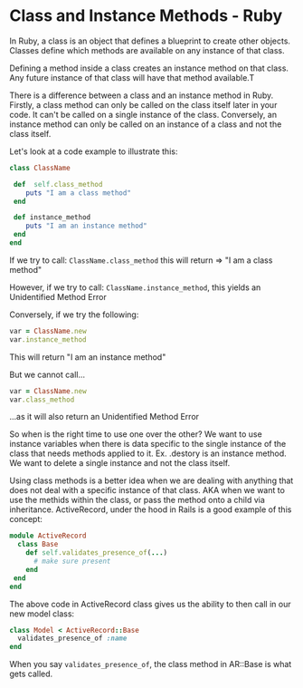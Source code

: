 

# Class and Instance Methods - Ruby

In Ruby, a class is an object that defines a blueprint to create other objects. Classes define which methods are available on any instance of that class.

Defining a method inside a class creates an instance method on that class. Any future instance of that class will have that method available.T

There is a difference between a class and an instance method in Ruby. Firstly, a class method can only be called on the class itself later in your code. It can't be called on a single instance of the class. Conversely, an instance method can only be called on an instance of a class and not the class itself. 

Let's look at a code example to illustrate this:
```ruby
class ClassName

 def  self.class_method
    puts "I am a class method"
 end

 def instance_method
    puts "I am an instance method"
 end
end
```
If we try to call:
`ClassName.class_method` this will return => "I am a class method"

However, if we try to call:
`ClassName.instance_method`, this yields an Unidentified Method Error

Conversely, if we try the following:
```ruby
var = ClassName.new
var.instance_method 
```
This will return "I am an instance method"

But we cannot call...
```ruby
var = ClassName.new
var.class_method
```
...as it will also return an Unidentified Method Error

So when is the right time to use one over the other? 
We want to use instance variables when there is data specific to the single instance of the class that needs methods applied to it. 
  Ex. .destory is an instance method. We want to delete a single instance and not the class itself. 

Using class methods is a better idea when we are dealing with anything that does not deal with a specific instance of that class. AKA when we want to use the methids within the class, or pass the method onto a child via inheritance. 
ActiveRecord, under the hood in Rails is a good example of this concept:
```ruby
module ActiveRecord
  class Base
    def self.validates_presence_of(...)
      # make sure present
    end
 end
end
```
The above code in ActiveRecord class gives us the ability to then call in our new model class:
```ruby
class Model < ActiveRecord::Base
  validates_presence_of :name
end
```
When you say `validates_presence_of`, the class method in AR::Base is what gets called.
